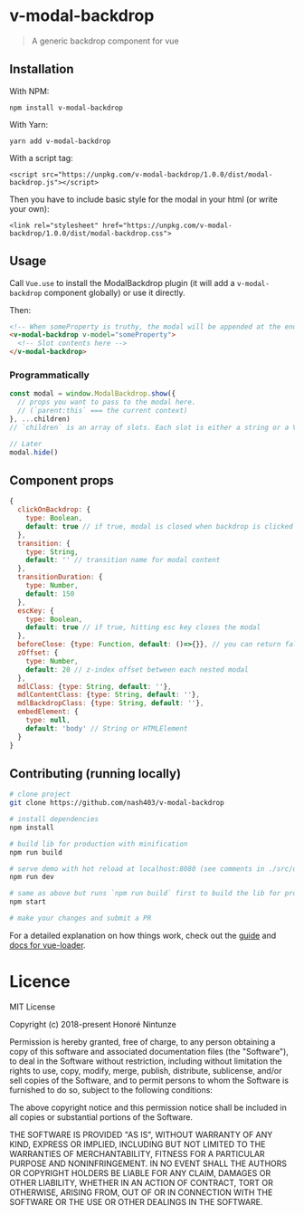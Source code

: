 # v-modal-backdrop

> A generic backdrop component for vue

## Installation

With NPM:

`npm install v-modal-backdrop`

With Yarn:

`yarn add v-modal-backdrop`

With a script tag:

`<script src="https://unpkg.com/v-modal-backdrop/1.0.0/dist/modal-backdrop.js"></script>`

Then you have to include basic style for the modal in your html (or write your own):

`<link rel="stylesheet" href="https://unpkg.com/v-modal-backdrop/1.0.0/dist/modal-backdrop.css">`

## Usage

Call `Vue.use` to install the ModalBackdrop plugin (it will add a `v-modal-backdrop` component globally) or use it directly.

Then:

```html
<!-- When someProperty is truthy, the modal will be appended at the end of the body tag (customizable), otherwise the modal will not appear in the DOM -->
<v-modal-backdrop v-model="someProperty">
  <!-- Slot contents here -->
</v-modal-backdrop>
```

### Programmatically

```js
const modal = window.ModalBackdrop.show({
  // props you want to pass to the modal here.
  // (`parent:this` === the current context)
}, ...children)
// `children` is an array of slots. Each slot is either a string or a VNode (see this.$createElement at https://vuejs.org/v2/api/#render)

// Later
modal.hide()
```

## Component props

```js
{
  clickOnBackdrop: {
    type: Boolean,
    default: true // if true, modal is closed when backdrop is clicked
  },
  transition: {
    type: String,
    default: '' // transition name for modal content
  },
  transitionDuration: {
    type: Number,
    default: 150
  },
  escKey: {
    type: Boolean,
    default: true // if true, hitting esc key closes the modal
  },
  beforeClose: {type: Function, default: ()=>{}}, // you can return false to prevent modal from closing
  zOffset: {
    type: Number,
    default: 20 // z-index offset between each nested modal
  },
  mdlClass: {type: String, default: ''},
  mdlContentClass: {type: String, default: ''},
  mdlBackdropClass: {type: String, default: ''},
  embedElement: {
    type: null,
    default: 'body' // String or HTMLElement
  }
}
```

## Contributing (running locally)

``` bash
# clone project
git clone https://github.com/nash403/v-modal-backdrop

# install dependencies
npm install

# build lib for production with minification
npm run build

# serve demo with hot reload at localhost:8080 (see comments in ./src/demo.js for tips)
npm run dev

# same as above but runs `npm run build` first to build the lib for prod
npm start

# make your changes and submit a PR
```

For a detailed explanation on how things work, check out the [guide](http://vuejs-templates.github.io/webpack/) and [docs for vue-loader](http://vuejs.github.io/vue-loader).

# Licence

MIT License

Copyright (c) 2018-present Honoré Nintunze

Permission is hereby granted, free of charge, to any person obtaining a copy
of this software and associated documentation files (the "Software"), to deal
in the Software without restriction, including without limitation the rights
to use, copy, modify, merge, publish, distribute, sublicense, and/or sell
copies of the Software, and to permit persons to whom the Software is
furnished to do so, subject to the following conditions:

The above copyright notice and this permission notice shall be included in all
copies or substantial portions of the Software.

THE SOFTWARE IS PROVIDED "AS IS", WITHOUT WARRANTY OF ANY KIND, EXPRESS OR
IMPLIED, INCLUDING BUT NOT LIMITED TO THE WARRANTIES OF MERCHANTABILITY,
FITNESS FOR A PARTICULAR PURPOSE AND NONINFRINGEMENT. IN NO EVENT SHALL THE
AUTHORS OR COPYRIGHT HOLDERS BE LIABLE FOR ANY CLAIM, DAMAGES OR OTHER
LIABILITY, WHETHER IN AN ACTION OF CONTRACT, TORT OR OTHERWISE, ARISING FROM,
OUT OF OR IN CONNECTION WITH THE SOFTWARE OR THE USE OR OTHER DEALINGS IN THE
SOFTWARE.
